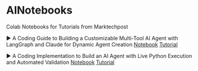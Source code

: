 # AINotebooks
Colab Notebooks for Tutorials from Marktechpost

▶ A Coding Guide to Building a Customizable Multi-Tool AI Agent with LangGraph and Claude for Dynamic Agent Creation [Notebook](https://github.com/Marktechpost/AINotebooks/blob/main/Customizable_MultiTool_AI_Agent_with_Claude_Marktechpost%20(1).ipynb) [Tutorial](https://www.marktechpost.com/2025/05/24/step-by-step-guide-to-build-a-customizable-multi-tool-ai-agent-with-langgraph-and-claude-for-dynamic-agent-creation/)

▶ A Coding Implementation to Build an AI Agent with Live Python Execution and Automated Validation [Notebook](https://github.com/Marktechpost/AI-Notebooks/blob/main/Live_Python_Execution_and_Validation_Agent_Marktechpost.ipynb) [Tutorial](https://www.marktechpost.com/2025/05/25/a-coding-implementation-to-build-an-ai-agent-with-live-python-execution-and-automated-validation/)
